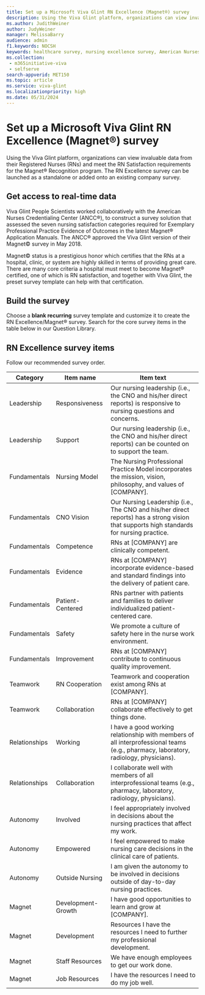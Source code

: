 ```yaml
---
title: Set up a Microsoft Viva Glint RN Excellence (Magnet®️) survey
description: Using the Viva Glint platform, organizations can view invaluable data from their RNs and identify risks and opportunities in real-time.
ms.author: JudithWeiner
author: JudyWeiner
manager: MelissaBarry
audience: admin
f1.keywords: NOCSH
keywords: healthcare survey, nursing excellence survey, American Nurses Credentialing Center, Magnet
ms.collection: 
 - m365initiative-viva
 - selfserve
search-appverid: MET150
ms.topic: article
ms.service: viva-glint
ms.localizationpriority: high
ms.date: 05/31/2024
---
```


# Set up a Microsoft Viva Glint RN Excellence (Magnet®️) survey

Using the Viva Glint platform, organizations can view invaluable data from their Registered Nurses (RNs) and meet the RN Satisfaction requirements for the Magnet® Recognition program. The RN Excellence survey can be launched as a standalone or added onto an existing company survey.

## Get access to real-time data

Viva Glint People Scientists worked collaboratively with the American Nurses Credentialing Center (ANCC®️), to construct a survey solution that assessed the seven nursing satisfaction categories required for Exemplary Professional Practice Evidence of Outcomes in the latest Magnet® Application Manuals. The ANCC®️ approved the Viva Glint version of their Magnet©️ survey in May 2018. 

Magnet©️ status is a prestigious honor which certifies that the RNs at a hospital, clinic, or system are highly skilled in terms of providing great care. There are many core criteria a hospital must meet to become Magnet®️ certified, one of which is RN satisfaction, and together with Viva Glint, the preset survey template can help with that certification.

## Build the survey 

Choose a **blank recurring** survey template and customize it to create the RN Excellence/Magnet®️ survey. Search for the core survey items in the table below in our Question Library. 

## RN Excellence survey items

Follow our recommended survey order.

|Category|Item name|Item text|
|-----------|----------|------------|
|Leadership| Responsiveness|	Our nursing leadership (i.e., the CNO and his/her direct reports) is responsive to nursing questions and concerns.|
|Leadership| Support|	Our nursing leadership (i.e., the CNO and his/her direct reports) can be counted on to support the team.|
|Fundamentals|Nursing Model|The Nursing Professional Practice Model incorporates the mission, vision, philosophy, and values of [COMPANY].|
|Fundamentals|CNO Vision|Our Nursing Leadership (i.e., The CNO and his/her direct reports) has a strong vision that supports high standards for nursing practice.|
|Fundamentals|Competence|	RNs at [COMPANY] are clinically competent.|
|Fundamentals| Evidence	|RNs at [COMPANY] incorporate evidence-based and standard findings into the delivery of patient care.|
|Fundamentals|Patient-Centered|	RNs partner with patients and families to deliver individualized patient-centered care.|
|Fundamentals|Safety|	We promote a culture of safety here in the nurse work environment.|
|Fundamentals|Improvement|	RNs at [COMPANY] contribute to continuous quality improvement.|
|Teamwork| RN Cooperation|	Teamwork and cooperation exist among RNs at [COMPANY].| 
|Teamwork|Collaboration|	RNs at [COMPANY] collaborate effectively to get things done.|
|Relationships| Working|	I have a good working relationship with members of all interprofessional teams (e.g., pharmacy, laboratory, radiology, physicians).|
|Relationships| Collaboration|	I collaborate well with members of all interprofessional teams (e.g., pharmacy, laboratory, radiology, physicians).|
|Autonomy|Involved|	I feel appropriately involved in decisions about the nursing practices that affect my work.|
|Autonomy| Empowered|	I feel empowered to make nursing care decisions in the clinical care of patients.|
|Autonomy|Outside Nursing	|I am given the autonomy to be involved in decisions outside of day-to-day nursing practices.|
|Magnet|Development-Growth|	I have good opportunities to learn and grow at [COMPANY].|
|Magnet| Development| Resources	I have the resources I need to further my professional development.|
|Magnet|Staff Resources|	We have enough employees to get our work done.|
|Magnet| Job Resources|I have the resources I need to do my job well.|








